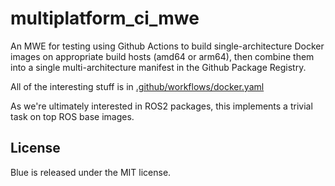 # multiplatform_ci_mwe

An MWE for testing using Github Actions to build single-architecture Docker images on appropriate build hosts (amd64 or arm64), then combine them into a single multi-architecture manifest in the Github Package Registry.

All of the interesting stuff is in [.github/workflows/docker.yaml](.github/workflows/docker.yaml)

As we're ultimately interested in ROS2 packages, this implements a trivial task on top ROS base images.

## License

Blue is released under the MIT license.
